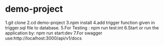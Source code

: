 # demo-project

1.git clone <repository-url>
2.cd demo-project
3.npm install
4.add trigger function given in trigger.sql file to database.
5.For Testing : npm run test:int
6.Start or run the application by: npm run start:dev
7.For swagger use:http://localhost:3000/api/v1/docs
